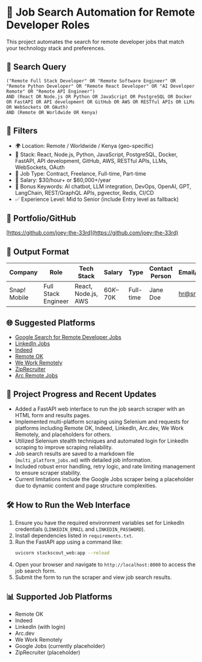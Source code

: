 # 🎯 Job Search Automation for Remote Developer Roles

This project automates the search for remote developer jobs that match your technology stack and preferences.

## 🔎 Search Query

```plaintext
("Remote Full Stack Developer" OR "Remote Software Engineer" OR "Remote Python Developer" OR "Remote React Developer" OR "AI Developer Remote" OR "Remote API Engineer")
AND (React OR Node.js OR Python OR JavaScript OR PostgreSQL OR Docker OR FastAPI OR API development OR GitHub OR AWS OR RESTful APIs OR LLMs OR WebSockets OR OAuth)
AND (Remote OR Worldwide OR Kenya)
```

## 📌 Filters

- 🌍 Location: Remote / Worldwide / Kenya (geo-specific)
- 🧰 Stack: React, Node.js, Python, JavaScript, PostgreSQL, Docker, FastAPI, API development, GitHub, AWS, RESTful APIs, LLMs, WebSockets, OAuth
- 💼 Job Type: Contract, Freelance, Full-time, Part-time
- 💸 Salary: $30/hour+ or $60,000+/year
- 🧠 Bonus Keywords: AI chatbot, LLM integration, DevOps, OpenAI, GPT, LangChain, REST/GraphQL APIs, pgvector, Redis, CI/CD
- ✅ Experience Level: Mid to Senior (include Entry level as fallback)

## 📁 Portfolio/GitHub

[https://github.com/joey-the-33rd](https://github.com/joey-the-33rd)

## 🧾 Output Format

| Company     | Role               | Tech Stack           | Salary      | Type      | Contact Person | Email/Contact | 🔗 Link                                                                 |
|-------------|--------------------|----------------------|-------------|-----------|----------------|---------------|------------------------------------------------------------------------|
| Snap! Mobile| Full Stack Engineer | React, Node.js, AWS  | $60K–$70K   | Full-time | Jane Doe       | <hr@snap.com> | [Apply](https://rubyonremote.com/jobs/58536-software-engineer-i-at-snap-mobile) |

## 🌐 Suggested Platforms

- [Google Search for Remote Developer Jobs](https://www.google.com/search?q=remote+developer+jobs+react+python+node+fastapi+docker)
- [LinkedIn Jobs](https://www.linkedin.com/jobs/)
- [Indeed](https://www.indeed.com)
- [Remote OK](https://remoteok.com/)
- [We Work Remotely](https://weworkremotely.com/)
- [ZipRecruiter](https://www.ziprecruiter.com)
- [Arc Remote Jobs](https://arc.dev/remote-jobs)

## 🚀 Project Progress and Recent Updates

- Added a FastAPI web interface to run the job search scraper with an HTML form and results pages.
- Implemented multi-platform scraping using Selenium and requests for platforms including Remote OK, Indeed, LinkedIn, Arc.dev, We Work Remotely, and placeholders for others.
- Utilized Selenium stealth techniques and automated login for LinkedIn scraping to improve scraping reliability.
- Job search results are saved to a markdown file (`multi_platform_jobs.md`) with detailed job information.
- Included robust error handling, retry logic, and rate limiting management to ensure scraper stability.
- Current limitations include the Google Jobs scraper being a placeholder due to dynamic content and page structure complexities.

## 🛠️ How to Run the Web Interface

1. Ensure you have the required environment variables set for LinkedIn credentials (`LINKEDIN_EMAIL` and `LINKEDIN_PASSWORD`).
2. Install dependencies listed in `requirements.txt`.
3. Run the FastAPI app using a command like:
   ```bash
   uvicorn stackscout_web:app --reload
   ```
4. Open your browser and navigate to `http://localhost:8000` to access the job search form.
5. Submit the form to run the scraper and view job search results.

## 📊 Supported Job Platforms

- Remote OK
- Indeed
- LinkedIn (with login)
- Arc.dev
- We Work Remotely
- Google Jobs (currently placeholder)
- ZipRecruiter (placeholder)

  
